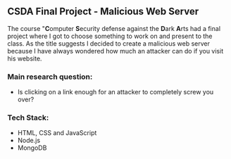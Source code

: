 ## CSDA Final Project - Malicious Web Server

The course "<b>C</b>omputer <b>S</b>ecurity defense against the <b>D</b>ark <b>A</b>rts had a final project where I got to choose something to work on and present to the class. As the title suggests I decided to create a malicious web server because I have always wondered how much an attacker can do if you visit his website.

### Main research question:

- Is clicking on a link enough for an attacker to completely screw you over?

### Tech Stack:

- HTML, CSS and JavaScript
- Node.js
- MongoDB
